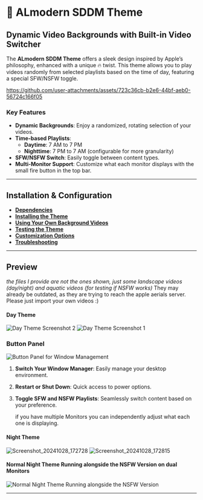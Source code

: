 # 🎨 ALmodern SDDM Theme

## Dynamic Video Backgrounds with Built-in Video Switcher

The **ALmodern SDDM Theme** offers a sleek design inspired by Apple’s philosophy, enhanced with a unique 🔥 twist. This theme allows you to play videos randomly from selected playlists based on the time of day, featuring a special SFW/NSFW toggle.

https://github.com/user-attachments/assets/723c36cb-b2e6-44bf-aeb0-56724c166f05



### Key Features

- **Dynamic Backgrounds**: Enjoy a randomized, rotating selection of your videos.
- **Time-based Playlists**: 
  - **Daytime**: 7 AM to 7 PM
  - **Nighttime**: 7 PM to 7 AM (configurable for more granularity)
- **SFW/NSFW Switch**: Easily toggle between content types.
- **Multi-Monitor Support**: Customize what each monitor displays with the small fire button in the top bar.

---

## Installation & Configuration

- **[Dependencies](wiki/dependencies.md)**
- **[Installing the Theme](wiki/installing-theme.md)**
- **[Using Your Own Background Videos](wiki/installing-background-videos.md)**
- **[Testing the Theme](wiki/testing-the-theme.md)**
- **[Customization Options](wiki/customization.md)**
- **[Troubleshooting](wiki/troubleshooting.md)**

---

## Preview
*the files I provide are not the ones shown, just some landscape videos (day/night) and aquatic videos (for testing if NSFW works)* They may already be outdated, as they are trying to reach the apple aerials server. Please just import your own videos :)
#### Day Theme
![Day Theme Screenshot 2](https://github.com/user-attachments/assets/8566ae06-c925-474b-9d0b-ab12ce4c7051)
![Day Theme Screenshot 1](https://github.com/user-attachments/assets/a1a6c7b2-dece-4754-82fc-e003badfd733)

### Button Panel

![Button Panel for Window Management](https://github.com/user-attachments/assets/b963c58e-d265-47f1-91ab-47ee6e66a712)

1. **Switch Your Window Manager**: Easily manage your desktop environment.
2. **Restart or Shut Down**: Quick access to power options.
3. **Toggle SFW and NSFW Playlists**: Seamlessly switch content based on your preference.
   
    if you have multiple Monitors you can independently adjust what each one is displaying.

#### Night Theme 
![Screenshot_20241028_172728](https://github.com/user-attachments/assets/ff85d433-de22-453b-b359-a76820aeb745)
![Screenshot_20241028_172815](https://github.com/user-attachments/assets/3add533e-428a-4c39-9491-aea3abe77f5c)

#### Normal Night Theme Running alongside the NSFW Version on dual Monitors
![Normal Night Theme Running alongside the NSFW Version](https://github.com/user-attachments/assets/04bef9ce-30dc-4ba1-a778-7cfc2ab42f52)

---
